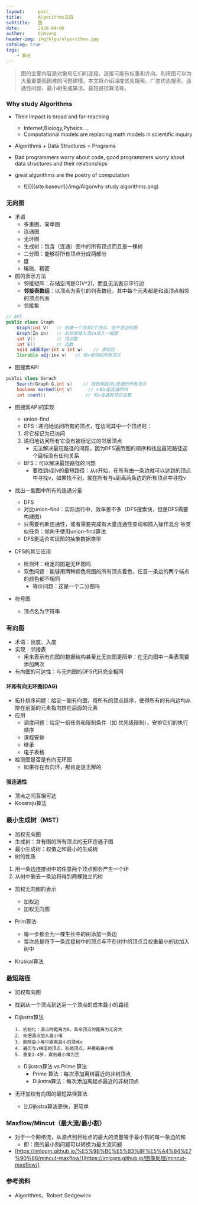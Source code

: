 ```yaml
---
layout:     post
title:      Algorithms之四
subtitle:   图
date:       2020-04-08
author:     bjmsong
header-img: img/Algo/algorithms.jpg
catalog: true
tags:
    - 算法
---
```

>图的主要内容是对象和它们的连接，连接可能有权重和方向。利用图可以为大量重要而困难的问题建模。本文将介绍深度优先搜索、广度优先搜索、连通性问题、最小树生成算法、最短路径算法等。

### Why study Algorithms

- Their impact is broad and far-reaching

  - Internet,Biology,Pyhsics ...
  - Computational models are replacing math models in scientific inquiry

- Algorithms + Data Structures = Programs

- Bad programmers worry about code, good programmers worry about data structures and their relationships

- great algorithms are the poetry of computation

  <ul> 
  <li markdown="1"> 
  ![]({{site.baseurl}}/img/Algo/why study algorithms.png) 
  </li> 
  </ul> 



### 无向图

- 术语
    - 多重图、简单图
    - 连通图
    - 无环图
    - 生成树：包含（连通）图中的所有顶点而且是一棵树
    - 二分图：能够将所有顶点分成两部分
    - 度
    - 稀疏、稠密
- 图的表示方法
    - 邻接矩阵：存储空间是O(V^2)，而且无法表示平行边
    - **邻接表数组**：以顶点为索引的列表数组，其中每个元素都是和该顶点相邻的顶点列表
    - 邻接集

```java
// API
public class Graph
    Graph(int V)   // 创建一个含有V个顶点，但不含边的图
    Graph(In in)   // 从标准输入流in读入一幅图
    int V()        // 顶点数
    int E()        // 边数
    void addEdge(int v int w)    // 添加边
    Iterable adj(inv v)   // 和v相邻的所有顶点
```
- 图搜索API
```java
publci class Serach
    Search(Graph G,int s)    // 找到和起点s连通的所有顶点
    boolean marked(int v)      // v和s是连通的吗
    int count()               // 和s连通的顶点总数
```
- 图搜索API的实现
    - union-find
    - DFS : 递归地访问所有的顶点，在访问其中一个顶点时：
    1. 将它标记为已访问
    2. 递归地访问所有它没有被标记过的邻居顶点
        - 无法解决最短路径的问题，因为DFS遍历图的顺序和找出最短路径这个目标没有任何关系
    - BFS：可以解决最短路径的问题
        - 要找到s到v的最短路径：从s开始，在所有由一条边就可以达到的顶点中寻找v，如果找不到，就在所有与s距离两条边的所有顶点中寻找v
- 找出一副图中所有的连通分量
    - DFS
    - 对比union-find：实际运行中，效率差不多（DFS搜索快，但是DFS需要构建图）
    - 只需要判断连通性，或者需要完成有大量连通性查询和插入操作混合 等类似任务：倾向于使用union-find算法
    - DFS更适合实现图的抽象数据类型
- DFS的其它应用
    - 检测环：给定的图是无环图吗
    - 双色问题：能够用两种颜色将图的所有顶点着色，任意一条边的两个端点的颜色都不相同
        - 等价问题：这是一个二分图吗
- 符号图 
  
    - 顶点名为字符串


### 有向图

- 术语：出度、入度
- 实现：邻接表
    - 用来表示有向图的数据结构甚至比无向图更简单：在无向图中一条表需要添加两次
- 有向图的可达性：与无向图的DFS代码完全相同

#### 环和有向无环图(DAG)
- 拓扑排序问题：给定一副有向图，将所有的顶点排序，使得所有的有向边均从排在前面的元素指向排在后面的元素
- 应用
    - 调度问题：给定一组任务和限制条件（如 优先级限制），安排它们的执行顺序
    - 课程安排
    - 继承
    - 电子表格
- 检测图是否是有向无环图 
    - 如果存在有向环，那肯定是无解的

#### 强连通性
- 顶点之间互相可达
- Kosaraju算法



### 最小生成树（MST）

- 加权无向图
- 生成树：含有图的所有顶点的无环连通子图
- 最小生成树：权值之和最小的生成树
- 树的性质
1. 用一条边连接树中的任意两个顶点都会产生一个环
2. 从树中删去一条边将得到两棵独立的树
- 加权无向图的表示
  - 加权边
  - 加权无向图

- Prim算法
  - 每一步都会为一棵生长中的树添加一条边
  - 每次总是将下一条连接树中的顶点与不在树中的顶点且权重最小的边加入树中
- Kruskal算法



### 最短路径

- 加权有向图

- 找到从一个顶点到达另一个顶点的成本最小的路径

- Dijkstra算法

  ```
  1. 初始化：源点的距离为0，其余顶点的距离为无穷大
  2. 先把源点加入最小堆
  3. 删除最小堆中距离最小的顶点v
  4. 遍历与v相连的顶点，松弛顶点，并更新最小堆
  5. 重复3-4步，直到最小堆为空
  ```

  - Dijkstra算法 vs Prime 算法
    - Prime 算法：每次添加离树最近的非树顶点
    - Dijkstra算法：每次添加离起点最近的非树顶点

- 无环加权有向图的最短路径算法

  - 比Dijkstra算法更快，更简单




### Maxflow/Mincut（最大流/最小割）

- 对于一个网络流，从源点到目标点的最大的流量等于最小割的每一条边的和
  - 即：图的最小割问题可以转换为最大流问题
- [https://imlogm.github.io/%E5%9B%BE%E5%83%8F%E5%A4%84%E7%90%86/mincut-maxflow/](https://imlogm.github.io/图像处理/mincut-maxflow/)



### 参考资料

- Algorithms，Robert Sedgewick

  
